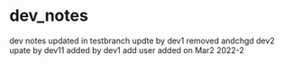 # dev_notes

dev notes
updated in testbranch
updte by dev1
removed andchgd dev2
upate by dev11
added by dev1 add user
added on Mar2 2022-2

